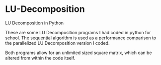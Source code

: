# LU-Decomposition
LU Decomposition in Python

These are some LU Decomposition programs I had coded in python for school. 
The sequential algorithm is used as a performance comparison to the parallelized LU Decomposition version I coded. 

Both programs allow for an unlimited sized square matrix, which can be altered from within the code itself.
